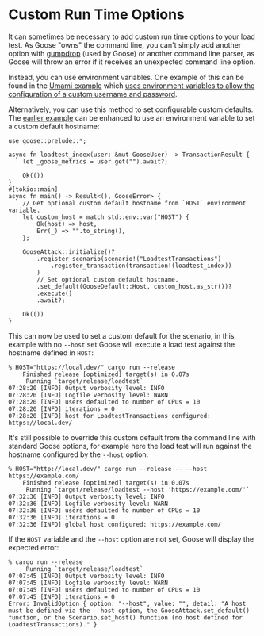 # Custom Run Time Options

It can sometimes be necessary to add custom run time options to your load test. As Goose "owns" the command line, you can't simply add another option with [gumpdrop](https://docs.rs/gumdrop) (used by Goose) or another command line parser, as Goose will throw an error if it receives an unexpected command line option.

Instead, you can use environment variables. One example of this can be found in the [Umami example](../example/umami.html) which [uses environment variables to allow the configuration of a custom username and password](https://github.com/tag1consulting/goose/blob/main/examples/umami/admin.rs#L9).

Alternatively, you can use this method to set configurable custom defaults. The [earlier example](./custom.md) can be enhanced to use an environment variable to set a custom default hostname:

```rust,ignore
use goose::prelude::*;

async fn loadtest_index(user: &mut GooseUser) -> TransactionResult {
    let _goose_metrics = user.get("").await?;

    Ok(())
}
#[tokio::main]
async fn main() -> Result<(), GooseError> {
    // Get optional custom default hostname from `HOST` environment variable.
    let custom_host = match std::env::var("HOST") {
        Ok(host) => host,
        Err(_) => "".to_string(),
    };

    GooseAttack::initialize()?
        .register_scenario(scenario!("LoadtestTransactions")
            .register_transaction(transaction!(loadtest_index))
        )
        // Set optional custom default hostname.
        .set_default(GooseDefault::Host, custom_host.as_str())?
        .execute()
        .await?;

    Ok(())
}
```

This can now be used to set a custom default for the scenario, in this example with no `--host` set Goose will execute a load test against the hostname defined in `HOST`:

```bash,ignore
% HOST="https://local.dev/" cargo run --release                  
    Finished release [optimized] target(s) in 0.07s
     Running `target/release/loadtest`
07:28:20 [INFO] Output verbosity level: INFO
07:28:20 [INFO] Logfile verbosity level: WARN
07:28:20 [INFO] users defaulted to number of CPUs = 10
07:28:20 [INFO] iterations = 0
07:28:20 [INFO] host for LoadtestTransactions configured: https://local.dev/
```

It's still possible to override this custom default from the command line with standard Goose options, for example here the load test will run against the hostname configured by the `--host` option:

```bash,ignore
% HOST="http://local.dev/" cargo run --release -- --host https://example.com/
    Finished release [optimized] target(s) in 0.07s
     Running `target/release/loadtest --host 'https://example.com/'`
07:32:36 [INFO] Output verbosity level: INFO
07:32:36 [INFO] Logfile verbosity level: WARN
07:32:36 [INFO] users defaulted to number of CPUs = 10
07:32:36 [INFO] iterations = 0
07:32:36 [INFO] global host configured: https://example.com/
```

If the `HOST` variable and the `--host` option are not set, Goose will display the expected error:

```bash,ignore
% cargo run --release
     Running `target/release/loadtest`
07:07:45 [INFO] Output verbosity level: INFO
07:07:45 [INFO] Logfile verbosity level: WARN
07:07:45 [INFO] users defaulted to number of CPUs = 10
07:07:45 [INFO] iterations = 0
Error: InvalidOption { option: "--host", value: "", detail: "A host must be defined via the --host option, the GooseAttack.set_default() function, or the Scenario.set_host() function (no host defined for LoadtestTransactions)." }
```